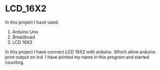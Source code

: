 # LCD_16X2
In this project I have used:
1. Arduino Uno
2. Breadboad
3. LCD 16X2

In this project I have connect LCD 16X2 with arduino. Which allow arduino print output on lcd. I have printed my name in this program and started counting.
